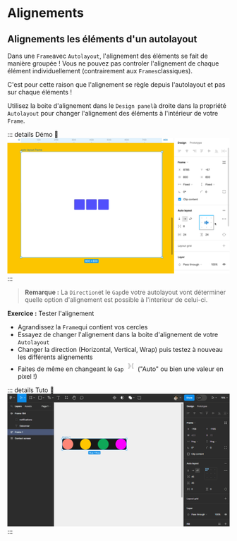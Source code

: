 # Alignements

## Alignements les éléments d'un autolayout

Dans une `Frame`avec `Autolayout`, l'alignement des éléments se fait de manière groupée ! Vous ne pouvez pas controler l'alignement de chaque élément individuellement (contrairement aux `Frames`classiques). 

C'est pour cette raison que l'alignement se règle depuis l'autolayout et pas sur chaque éléments !

Utilisez la boite d'alignement dans le `Design panel`à droite dans la propriété `Autolayout` pour changer l'alignement des éléments à l'intérieur de votre `Frame`.

::: details Démo 🎥
![alignment options](../../../assets/img/figma/advanced-features/autolayout/alignment/alignment-options.gif)
:::

> **Remarque :** La `Direction`et le `Gap`de votre autolayout vont déterminer quelle option d'alignement est possible à l'interieur de celui-ci.

**Exercice :** Tester l'alignement
- Agrandissez la `Frame`qui contient vos cercles
- Essayez de changer l'alignement dans la boite d'alignement de votre `Autolayout`
- Changer la direction (Horizontal, Vertical, Wrap) puis testez à nouveau les différents alignements
- Faites de même en changeant le `Gap` <img class="figma-button align-text" height="24px" alt="spacing button" src="../../../assets/img/figma/common/spacing-button.svg"> ("Auto" ou bien une valeur en pixel !)

::: details Tuto 🎥
![alignment box](../../../assets/img/figma/advanced-features/autolayout/alignment/alignment-box.gif)
:::